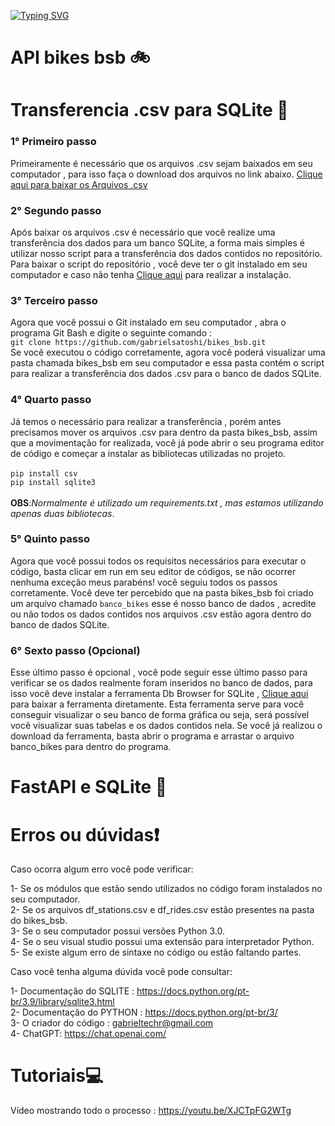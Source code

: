 [![Typing SVG](https://readme-typing-svg.herokuapp.com?font=Fira+Code&size=30&duration=1000&pause=1000&color=33ECF7&random=false&width=435&lines=Arquitetura+de+Software)](https://git.io/typing-svg)
<h1>API bikes bsb 🚲 </h1>

<h1>Transferencia .csv para SQLite 📄</h1>
 
  
<h3>1° Primeiro passo</h3>

Primeiramente é necessário que os arquivos .csv sejam baixados em seu computador , para isso faça o download dos arquivos
no link abaixo.
<a href="https://salaonline.ceub.br/pluginfile.php/290814/mod_assign/introattachment/0/basebikes.zip?forcedownload=1">Clique aqui para baixar os Arquivos .csv</a>
 
<h3>2° Segundo passo</h3>

Após baixar os arquivos .csv é necessário que você realize uma transferência dos dados para um banco SQLite, a forma mais simples
é utilizar nosso script para a transferência dos dados contidos no repositório. Para baixar o script do repositório , você deve ter 
o git instalado em seu computador e caso não tenha <a href="https://git-scm.com/downloads">Clique aqui</a> para realizar a instalação.

<h3>3° Terceiro passo</h3>

Agora que você possui o Git instalado em seu computador , abra o programa Git Bash e digite o seguinte comando :<br>
`git clone https://github.com/gabrielsatoshi/bikes_bsb.git`<br>
Se você executou o código corretamente, agora você poderá visualizar uma pasta chamada bikes_bsb em seu computador e
essa pasta contém o script para realizar a transferência dos dados .csv para o banco de dados SQLite.

<h3>4° Quarto passo</h3>

Já temos o necessário para realizar a transferência , porém antes precisamos mover os arquivos .csv para dentro da pasta bikes_bsb,
assim que a movimentação for realizada, você já pode abrir o seu programa editor de código e começar a instalar as bibliotecas utilizadas
no projeto. <br><br>
`pip install csv`<br>
`pip install sqlite3`<br><br>
**OBS**:*Normalmente é utilizado um requirements.txt , mas estamos utilizando apenas duas bibliotecas*.<br>

<h3>5° Quinto passo</h3>

Agora que você possui todos os requisitos necessários para executar o código, basta clicar em run em seu editor de códigos,
se não ocorrer nenhuma exceção meus parabéns! você seguiu todos os passos corretamente. Você deve ter percebido que na pasta
bikes_bsb foi criado um arquivo chamado `banco_bikes`  esse é nosso banco de dados , acredite ou não todos os dados contidos nos
arquivos .csv estão agora dentro do banco de dados SQLite.


<h3>6° Sexto passo (Opcional)</h3>

Esse último passo é opcional , você pode seguir esse último passo para verificar se os dados realmente foram inseridos no banco de dados,
para isso você deve instalar a ferramenta Db Browser for SQLite , <a href="https://sqlitebrowser.org/dl/">Clique aqui</a> para baixar a ferramenta diretamente.
Esta ferramenta serve para você conseguir visualizar o seu banco de forma gráfica ou seja, será possível você visualizar suas tabelas e os dados contidos nela.
Se você já realizou o download da ferramenta, basta abrir o programa e arrastar o arquivo banco_bikes para dentro do programa.

<h1>FastAPI e SQLite 🤖</h1>

<h1>Erros ou dúvidas❗</h1>

Caso ocorra algum erro você pode verificar:

1- Se os módulos que estão sendo utilizados no código foram instalados no seu computador.<br>
2- Se os arquivos df_stations.csv e df_rides.csv estão presentes na pasta do bikes_bsb.<br>
3- Se o seu computador possui versões Python 3.0.<br>
4- Se o seu visual studio possui uma extensão para interpretador Python.<br>
5- Se existe algum erro de sintaxe no código ou estão faltando partes.

Caso você tenha alguma dúvida você pode consultar:

1- Documentação do SQLITE : https://docs.python.org/pt-br/3.9/library/sqlite3.html<br>
2- Documentação do PYTHON : https://docs.python.org/pt-br/3/<br>
3- O criador do código : gabrieltechr@gmail.com <br>
4- ChatGPT: https://chat.openai.com/ <br>


<h1>Tutoriais💻</h1>

Vídeo mostrando todo o processo : https://youtu.be/XJCTpFG2WTg





